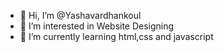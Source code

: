- 👋 Hi, I’m @Yashavardhankoul
- 👀 I’m interested in Website Designing
- 🌱 I’m currently learning html,css and javascript

<!---
Yashavardhankoul/Yashavarghankoul is a ✨ special ✨ repository because its `README.md` (this file) appears on your GitHub profile.
You can click the Preview link to take a look at your changes.
--->
